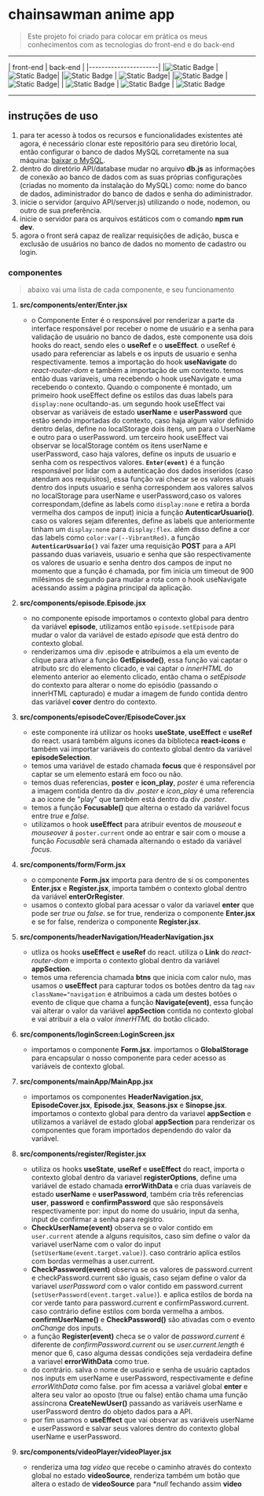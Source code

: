 # chainsawman anime app
> Este projeto foi criado para colocar em prática os meus conhecimentos com as tecnologias do front-end e do back-end
---
| front-end | back-end |
|----------------------|
|![Static Badge](https://img.shields.io/badge/react-blue) | ![Static Badge](https://img.shields.io/badge/express-yellow)|
|![Static Badge](https://img.shields.io/badge/html5-orange) | ![Static Badge](https://img.shields.io/badge/sql-purple)|
|![Static Badge](https://img.shields.io/badge/css3-lightblue) | ![Static Badge](https://img.shields.io/badge/MySQL-pink)|
| ![Static Badge](https://img.shields.io/badge/javascript-yellow) | ![Static Badge](https://img.shields.io/badge/sequelize-green) | ![Static Badge](https://img.shields.io/badge/sass-purple)

---

## instruções de uso
1. para ter acesso à todos os recursos e funcionalidades existentes até agora, é necessário clonar este repositório para seu diretório local, então configurar o banco de dados MySQL corretamente na sua máquina: [baixar o MySQL](https://www.mysql.com/).
2. dentro do diretório API/database mudar no arquivo **db.js** as informações de conexão ao banco de dados com as suas próprias configurações (criadas no momento da instalação do MySQL) como: nome do banco de dados, adiministrador do banco de dados e senha do adiministrador.
3. inicie o servidor (arquivo API/server.js) utilizando o node, nodemon, ou outro de sua preferência.
4. inicie o servidor para os arquivos estáticos com o comando **npm run dev**.
5. agora o front será capaz de realizar requisições de adição, busca e exclusão de usuários no banco de dados no momento de cadastro ou login.

### componentes
> abaixo vai uma lista de cada componente, e seu funcionamento

1. **src/components/enter/Enter.jsx**
    - o Componente Enter é o responsável por renderizar a parte da interface responsável por receber o nome de usuário e a senha para validação de usuário no banco de dados, este componente usa dois hooks do react, sendo eles o **useRef** e o **useEffect**. o useRef é usado para referenciar as labels  e os inputs de usuario e senha respectivamente. temos a importação do hook **useNavigate** do _react-router-dom_ e também a importação de um contexto.
    temos então duas variaveis, uma recebendo o hook useNavigate e uma recebendo o contexto.
    Quando o componente é montado, um primeiro hook useEffect define os estilos das duas labels para `display:none` ocultando-as.
    um segundo hook useEffect vai observar as variáveis de estado **userName** e **userPassword** que estão sendo importadas do contexto, caso haja algum valor definido dentro delas, define no localStorage dois itens, um para o UserName e outro para o userPassword.
    um terceiro hook useEffect vai observar se localStorage contém os itens userName e userPassword, caso haja valores, define os inputs de usuario e senha com os respectivos valores.
    **`Enter(event)`** é a função responsável por lidar com a autenticação dos dados inseridos (caso atendam aos requisitos), essa função vai checar se os valores atuais dentro dos inputs usuario e senha correspondem aos valores salvos no localStorage para userName e userPassword,caso os valores correspondam,(define as labels como `display:none` e retira a borda vermelha dos campos de input) inicia a função **AutenticarUsuario()**. caso os valores sejam diferentes, define as labels que anteriormente tinham um `display:none` para `display:flex`. além disso define a cor das labels como `color:var(--VibrantRed)`.
    a função **`AutenticarUsuario()`** vai fazer uma requisição **POST** para a API passando duas variaveis, usuario e senha que são respectivamente os valores de usuario e senha dentro dos campos de input no momento que a função é chamada, por fim inicia um timeout de 900 milésimos de segundo para mudar a rota com o hook useNavigate acessando assim a página principal da aplicação.

2. **src/components/episode.Episode.jsx**
    - no componente episode importamos o contexto global para dentro da variável **episode**, utilizamos então `episode.setEpisode` para mudar o valor da variável de estado _episode_ que está dentro do contexto global.
    - renderizamos uma div .episode e atribuimos a ela um evento de clique para ativar a função **GetEpisode()**, essa função vai captar o atributo src do elemento clicado, e vai captar o _innerHTML_ do elemento anterior ao elemento clicado, então chama o _setEpisode_ do contexto para alterar o nome do episódio (passando o innerHTML capturado) e mudar a imagem de fundo contida dentro das variável **cover** dentro do contexto.
    
3. **src/components/episodeCover/EpisodeCover.jsx**
    - este componente irá utilizar os hooks **useState**, **useEffect** e **useRef** do react. usará também alguns icones da biblioteca **react-icons** e também vai importar variáveis do contexto global dentro da variável **episodeSelection**.
    - temos uma variável de estado chamada **focus** que é responsável por captar se um elemento estará em foco ou não.
    - temos duas referencias, **poster** e **icon_play**, _poster_ é uma referencia a imagem contida dentro da div _.poster_ e _icon_play_ é uma referencia a ao icone de "play" que também está dentro da div _.poster_.
    - temos a função **Focusable()** que alterna o estado da variável focus entre _true_ e _false_.
    - utilizamos o hook **useEffect** para atribuir eventos de _mouseout_ e _mouseover_ á `poster.current` onde ao entrar e sair com o mouse a função _Focusable_ será chamada alternando o estado da variável _focus_.

4. **src/components/form/Form.jsx**
    - o componente **Form.jsx** importa para dentro de si os componentes **Enter.jsx** e **Register.jsx**, importa também o contexto global dentro da variável **enterOrRegister**.
    - usamos o contexto global para acessar o valor da variavel **enter** que pode ser _true_ ou _false_. se for true, renderiza o componente **Enter.jsx** e se for false, renderiza o componente **Register.jsx**.

5. **src/components/headerNavigation/HeaderNavigation.jsx**
    - utliza os hooks **useEffect** e **useRef** do react. utiliza o **Link** do _react-router-dom_ e importa o contexto global dentro da variável **appSection**.
    - temos uma referencia chamada **btns** que inicia com calor nulo, mas usamos o **useEffect** para capturar todos os botões dentro da tag `nav className="navigation` e atribuimos a cada um destes botões o evento de clique que chama a função **Navigate(event)**, essa função vai alterar o valor da variável **appSection** contida no contexto global e vai atribuir a ela o valor _innerHTML_ do botão clicado.

6. **src/components/loginScreen:LoginScreen.jsx**
    - importamos o componente **Form.jsx**. importamos o **GlobalStorage** para encapsular o nosso componente para ceder acesso as variáveis de contexto global.

7. **src/components/mainApp/MainApp.jsx**
    - importamos os componentes **HeaderNavigation.jsx**, **EpisodeCover.jsx**, **Episode.jsx**, **Seasons.jsx** e **Sinopse.jsx**. importamos o contexto global para dentro da variavel **appSection** e utilizamos a variável de estado global **appSection** para renderizar os componentes que foram importados dependendo do valor da variável.

8. **src/components/register/Register.jsx**
    - utiliza os hooks **useState**, **useRef** e **useEffect** do react, importa o contexto global dentro da variavel **registerOptions**, define uma variável de estado chamada **errorWithData** e cria duas varíaveis de estado **userName** e **userPassword**, também cria três referencias **user**, **password** e **confirmPassword** que são responsáveis respectivamente por: input do nome do usuário, input da senha, input de confirmar a senha para registro.
    - **CheckUserName(event)**  observa se o valor contido em `user.current` atende a alguns requisitos, caso sim define o valor da variavel userName com o valor do input (`setUserName(event.target.value)`). caso contrário aplica estilos com bordas vermelhas a user.current.
    - **CheckPassword(event)** observa se os valores de password.current e checkPassword.current são iguais, caso sejam define o valor da variavel _userPassword_ com o valor contido em password.current (`setUserPassword(event.target.value)`). e aplica estilos de borda na cor verde tanto para password.current e confirmPassword.current. caso contrário define estilos com borda vermelha a ambos. **confirmUserName()** e **CheckPassword()** são ativadas com o evento _onChange_ dos inputs.
    - a função **Register(event)** checa se o valor de _password.current_ é diferente de _confirmPassword.current_ ou se _user.current.length_ é menor que 6, caso alguma dessas condições seja verdadeira define a variavel **errorWithData** como true.
    - do contrário. salva o nome de usuário e senha de usuário captados nos inputs em userName e userPassword, respectivamente e define _errorWithData_ como false. por fim acessa a variável global **enter** e altera seu valor ao oposto (true ou false) então chama uma função assíncrona **CreateNewUser()** passando as variáveis userName e userPassword dentro do objeto dados para a API.
    - por fim usamos o **useEffect** que vai observar as variáveis userName e userPassword e salvar seus valores dentro do contexto global userName e userPassword.

9. **src/components/videoPlayer/videoPlayer.jsx**
    - renderiza uma *tag video* que recebe o caminho através do contexto global no estado **videoSource**,
    renderiza também um botão que altera o estado de **videoSource** para **null* fechando assim **video**








